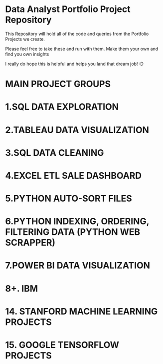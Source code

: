 # Data Analyst Portfolio Project Repository

This Repository will hold all of the code and queries from the Portfolio Projects we create.

Please feel free to take these and run with them. Make them your own and find you own insights

I really do hope this is helpful and helps you land that dream job! :D

# MAIN PROJECT GROUPS
# 1.SQL DATA EXPLORATION
# 2.TABLEAU DATA VISUALIZATION 
# 3.SQL DATA CLEANING
# 4.EXCEL ETL SALE DASHBOARD
# 5.PYTHON AUTO-SORT FILES
# 6.PYTHON INDEXING, ORDERING, FILTERING DATA (PYTHON WEB SCRAPPER)
# 7.POWER BI DATA VISUALIZATION
# 8+. IBM
# 14. STANFORD MACHINE LEARNING PROJECTS
# 15. GOOGLE TENSORFLOW PROJECTS
